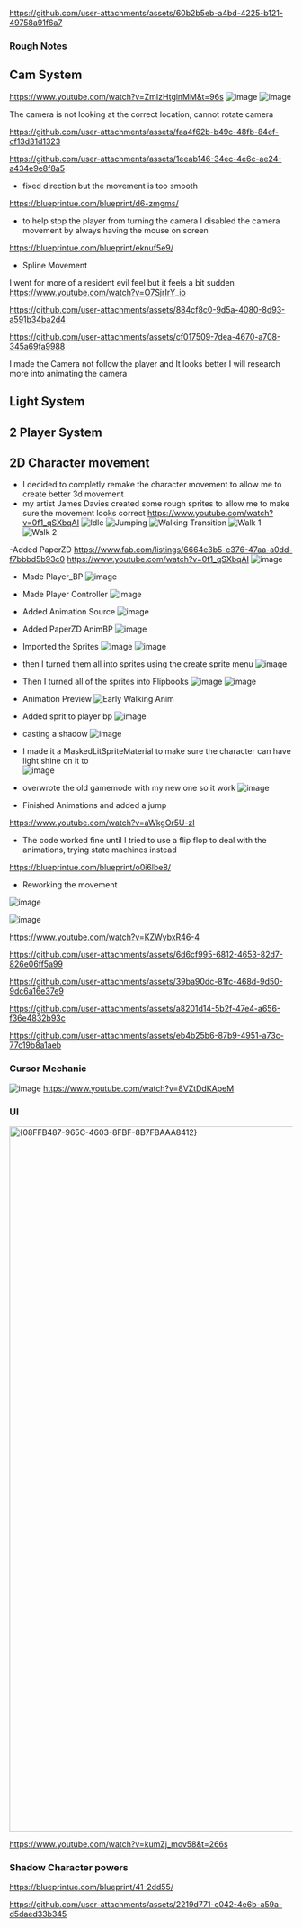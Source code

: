 
https://github.com/user-attachments/assets/60b2b5eb-a4bd-4225-b121-49758a91f6a7
### Rough Notes

## Cam System
https://www.youtube.com/watch?v=ZmIzHtglnMM&t=96s
![image](https://github.com/user-attachments/assets/d3ca7b75-539e-434f-8013-84629ff47b8e)
![image](https://github.com/user-attachments/assets/465ede1f-908d-4379-b19a-1c536208e991)


The camera is not looking at the correct location, cannot rotate camera


https://github.com/user-attachments/assets/faa4f62b-b49c-48fb-84ef-cf13d31d1323


https://github.com/user-attachments/assets/1eeab146-34ec-4e6c-ae24-a434e9e8f8a5
- fixed direction but the movement is too smooth

https://blueprintue.com/blueprint/d6-zmgms/
- to help stop the player from turning the camera I disabled the camera movement by always having the mouse on screen

https://blueprintue.com/blueprint/eknuf5e9/ 
- Spline Movement

I went for more of a resident evil feel but it feels a bit sudden
https://www.youtube.com/watch?v=O7SjrIrY_io

https://github.com/user-attachments/assets/884cf8c0-9d5a-4080-8d93-a591b34ba2d4

https://github.com/user-attachments/assets/cf017509-7dea-4670-a708-345a69fa9988

I made the Camera not follow the player and It looks better I will research more into animating the camera





## Light System

## 2 Player System

## 2D Character movement
- I decided to completly remake the character movement to allow me to create better 3d movement
- my artist James Davies created some rough sprites to allow me to make sure the movement looks correct
https://www.youtube.com/watch?v=0f1_qSXbqAI
![Idle](https://github.com/user-attachments/assets/9ae707b5-522d-446e-b81f-570db16941b3)
![Jumping](https://github.com/user-attachments/assets/8121c110-4142-409d-a37f-df4e9cbf5ff4)
![Walking Transition](https://github.com/user-attachments/assets/e7842da4-34b3-4cf6-a773-08b211b06062)
![Walk 1](https://github.com/user-attachments/assets/30576ac0-5e46-43ce-8c65-45d1fd019bde)
![Walk 2](https://github.com/user-attachments/assets/eb8e19f2-8828-4c4a-b3d1-98b7be93e38c)



-Added PaperZD
https://www.fab.com/listings/6664e3b5-e376-47aa-a0dd-f7bbbd5b93c0
https://www.youtube.com/watch?v=0f1_qSXbqAI
![image](https://github.com/user-attachments/assets/da6a5260-5478-4a76-8043-0c865821c29c)

- Made Player_BP
![image](https://github.com/user-attachments/assets/58286c68-50f8-4232-bc31-f4bd49cb2c21)

- Made Player Controller
![image](https://github.com/user-attachments/assets/a6df1f63-ed60-41e1-8ce8-af23628dd670)

- Added Animation Source
![image](https://github.com/user-attachments/assets/964e1dde-a7b2-4fdb-a4ba-78d792f2439c)

- Added PaperZD AnimBP
![image](https://github.com/user-attachments/assets/a9f8575b-dbc0-439a-9168-cfebbdc325eb)

- Imported the Sprites
![image](https://github.com/user-attachments/assets/211283cd-c94f-4d13-9f1a-215a36b72cc7)
![image](https://github.com/user-attachments/assets/777ac99c-a964-407f-9355-750105bcbec3)

- then I turned them all into sprites using the create sprite menu
![image](https://github.com/user-attachments/assets/6c3197dd-1a04-40ae-aaef-4f3a46ac20bf)

- Then I turned all of the sprites into Flipbooks
![image](https://github.com/user-attachments/assets/4175dd69-13f8-4a3b-bbee-fc2538ee736c)
![image](https://github.com/user-attachments/assets/cde3c1f2-fb43-4a08-910f-b9c985024b5e)

- Animation Preview
![Early Walking Anim](https://github.com/user-attachments/assets/ea1b6d52-dc67-4891-ab60-ce0b2eef51b2)

- Added sprit to player bp
![image](https://github.com/user-attachments/assets/f6ae2c97-509f-4d64-a4c5-750dc0b28d6e)

- casting a shadow
 ![image](https://github.com/user-attachments/assets/fce2366e-a86a-48cf-8867-8aa29326f3f6)

- I made it a MaskedLitSpriteMaterial to make sure the character can have light shine on it to   
![image](https://github.com/user-attachments/assets/fd46c3b4-35a7-49ac-a57c-1346c44bf092)

- overwrote the old gamemode with my new one so it work
![image](https://github.com/user-attachments/assets/a930a011-25ca-4ed3-acf4-a9597f081fe8)

- Finished Animations and added a jump

https://www.youtube.com/watch?v=aWkgOr5U-zI

- The code worked fine until I tried to use a flip flop to deal with the animations, trying state machines instead
  
https://blueprintue.com/blueprint/o0i6lbe8/
- Reworking the movement

![image](https://github.com/user-attachments/assets/9468fd03-1a60-4d18-a002-09ab43a55c3b)

![image](https://github.com/user-attachments/assets/0f4f6302-f984-4f10-81e0-5ad34f5903af)

https://www.youtube.com/watch?v=KZWybxR46-4

https://github.com/user-attachments/assets/6d6cf995-6812-4653-82d7-826e06ff5a99

https://github.com/user-attachments/assets/39ba90dc-81fc-468d-9d50-9dc6a16e37e9

https://github.com/user-attachments/assets/a8201d14-5b2f-47e4-a656-f36e4832b93c




https://github.com/user-attachments/assets/eb4b25b6-87b9-4951-a73c-77c19b8a1aeb




### Cursor Mechanic
![image](https://github.com/user-attachments/assets/bca8ea41-f575-4122-ae6f-75db2460fd18)
https://www.youtube.com/watch?v=8VZtDdKApeM

### UI
<img width="1252" alt="{08FFB487-965C-4603-8FBF-8B7FBAAA8412}" src="https://github.com/user-attachments/assets/565679bd-121d-4e01-abcd-b12c5a2ec5a1" />

https://www.youtube.com/watch?v=kumZj_mov58&t=266s


### Shadow Character powers
https://blueprintue.com/blueprint/41-2dd55/



https://github.com/user-attachments/assets/2219d771-c042-4e6b-a59a-d5daed33b345

